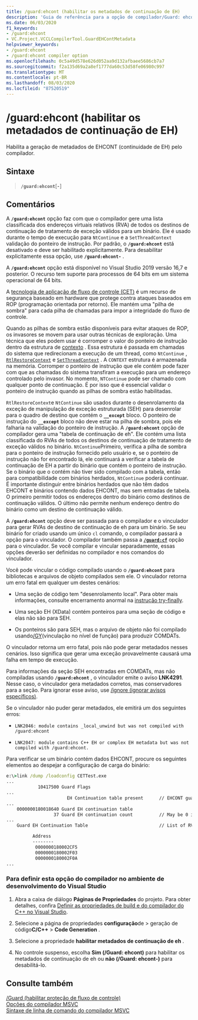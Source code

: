 ```yaml
---
title: /guard:ehcont (habilitar os metadados de continuação de EH)
description: 'Guia de referência para a opção de compilador/Guard: ehcont do Microsoft C++.'
ms.date: 06/03/2020
f1_keywords:
- /guard:ehcont
- VC.Project.VCCLCompilerTool.GuardEHContMetadata
helpviewer_keywords:
- /guard:ehcont
- /guard:ehcont compiler option
ms.openlocfilehash: 0c5a49d578e626d052aa9d132afbaee5686cb7a7
ms.sourcegitcommit: f2a135d69a2a8ef1777da60c53d58fe06980c997
ms.translationtype: MT
ms.contentlocale: pt-BR
ms.lasthandoff: 08/03/2020
ms.locfileid: "87520519"
---
```

# <a name="guardehcont-enable-eh-continuation-metadata"></a>/guard:ehcont (habilitar os metadados de continuação de EH)

Habilita a geração de metadados de EHCONT (continuidade de EH) pelo compilador.

## <a name="syntax"></a>Sintaxe

> **`/guard:ehcont`**[**`-`**]

## <a name="remarks"></a>Comentários

A **`/guard:ehcont`** opção faz com que o compilador gere uma lista classificada dos endereços virtuais relativos (RVA) de todos os destinos de continuação de tratamento de exceção válidos para um binário. Ele é usado durante o tempo de execução para `NtContinue` e a `SetThreadContext` validação do ponteiro de instrução. Por padrão, o **`/guard:ehcont`** está desativado e deve ser habilitado explicitamente. Para desabilitar explicitamente essa opção, use **`/guard:ehcont-`** .

A **`/guard:ehcont`** opção está disponível no Visual Studio 2019 versão 16,7 e posterior. O recurso tem suporte para processos de 64 bits em um sistema operacional de 64 bits.

A [tecnologia de aplicação de fluxo de controle (CET)](https://software.intel.com/sites/default/files/managed/4d/2a/control-flow-enforcement-technology-preview.pdf) é um recurso de segurança baseado em hardware que protege contra ataques baseados em ROP (programação orientada por retorno). Ele mantém uma "pilha de sombra" para cada pilha de chamadas para impor a integridade do fluxo de controle.

Quando as pilhas de sombra estão disponíveis para evitar ataques de ROP, os invasores se movem para usar outras técnicas de exploração. Uma técnica que eles podem usar é corromper o valor do ponteiro de instrução dentro da estrutura de [contexto](/windows/win32/api/winnt/ns-winnt-context) . Essa estrutura é passada em chamadas do sistema que redirecionam a execução de um thread, como `NtContinue` , [`RtlRestoreContext`](/windows/win32/api/winnt/nf-winnt-rtlrestorecontext) e [`SetThreadContext`](/windows/win32/api/processthreadsapi/nf-processthreadsapi-setthreadcontext) . A `CONTEXT` estrutura é armazenada na memória. Corromper o ponteiro de instrução que ele contém pode fazer com que as chamadas do sistema transfiram a execução para um endereço controlado pelo invasor. No momento, `NTContinue` pode ser chamado com qualquer ponto de continuação. É por isso que é essencial validar o ponteiro de instrução quando as pilhas de sombra estão habilitadas.

`RtlRestoreContext`e `NtContinue` são usados durante o desenrolamento da exceção de manipulação de exceção estruturada (SEH) para desenrolar para o quadro de destino que contém o **`__except`** bloco. O ponteiro de instrução do **`__except`** bloco não deve estar na pilha de sombra, pois ele falharia na validação do ponteiro de instrução. A **`/guard:ehcont`** opção de compilador gera uma "tabela de continuação de eh". Ele contém uma lista classificada do RVAs de todos os destinos de continuação de tratamento de exceção válidos no binário. `NtContinue`Primeiro, verifica a pilha de sombra para o ponteiro de instrução fornecido pelo usuário e, se o ponteiro de instrução não for encontrado lá, ele continuará a verificar a tabela de continuação de EH a partir do binário que contém o ponteiro de instrução. Se o binário que o contém não tiver sido compilado com a tabela, então para compatibilidade com binários herdados, `NtContinue` poderá continuar. É importante distinguir entre binários herdados que não têm dados EHCONT e binários contendo dados EHCONT, mas sem entradas de tabela. O primeiro permitir todos os endereços dentro do binário como destinos de continuação válidos. O último não permite nenhum endereço dentro do binário como um destino de continuação válido.

A **`/guard:ehcont`** opção deve ser passada para o compilador e o vinculador para gerar RVAs de destino de continuação de eh para um binário. Se seu binário for criado usando um único `cl` comando, o compilador passará a opção para o vinculador. O compilador também passa a [**`/guard:cf`**](guard-enable-control-flow-guard.md) opção para o vinculador. Se você compilar e vincular separadamente, essas opções deverão ser definidas no compilador e nos comandos do vinculador.

Você pode vincular o código compilado usando o **`/guard:ehcont`** para bibliotecas e arquivos de objeto compilados sem ele. O vinculador retorna um erro fatal em qualquer um destes cenários:

- Uma seção de código tem "desenrolamento local". Para obter mais informações, consulte encerramento anormal na [instrução try-finally](../../cpp/try-finally-statement.md#abnormal-termination).

- Uma seção EH (XData) contém ponteiros para uma seção de código e elas não são para SEH.

- Os ponteiros são para SEH, mas o arquivo de objeto não foi compilado usando[/GY](gy-enable-function-level-linking.md)(vinculação no nível de função) para produzir COMDATs.

O vinculador retorna um erro fatal, pois não pode gerar metadados nesses cenários. Isso significa que gerar uma exceção provavelmente causará uma falha em tempo de execução.

Para informações da seção SEH encontradas em COMDATs, mas não compiladas usando **`/guard:ehcont`** , o vinculador emite o aviso **LNK4291**. Nesse caso, o vinculador gera metadados corretos, mas conservadores para a seção. Para ignorar esse aviso, use [/ignore (ignorar avisos específicos)](ignore-ignore-specific-warnings.md).

Se o vinculador não puder gerar metadados, ele emitirá um dos seguintes erros:

- `LNK2046: module contains _local_unwind but was not compiled with /guard:ehcont`

- `LNK2047: module contains C++ EH or complex EH metadata but was not compiled with /guard:ehcont.`

Para verificar se um binário contém dados EHCONT, procure os seguintes elementos ao despejar a configuração de carga do binário:

```cmd
e:\>link /dump /loadconfig CETTest.exe
...
            10417500 Guard Flags
...
                       EH Continuation table present      // EHCONT guard flag present
...
    0000000180018640 Guard EH continuation table
                  37 Guard EH continuation count          // May be 0 if no exception handling is used in the binary. Still counts has having EHCONT data.
...
    Guard EH Continuation Table                           // List of RVAs

          Address
          --------
           0000000180002CF5
           0000000180002F03
           0000000180002F0A
...
```

### <a name="to-set-this-compiler-option-in-the-visual-studio-development-environment"></a>Para definir esta opção do compilador no ambiente de desenvolvimento do Visual Studio

1. Abra a caixa de diálogo **Páginas de Propriedades** do projeto. Para obter detalhes, confira [Definir as propriedades de build e do compilador do C++ no Visual Studio](../working-with-project-properties.md).

1. Selecione a página de propriedades **configuração**de  >  geração de código**C/C++**  >  **Code Generation** .

1. Selecione a propriedade **habilitar metadados de continuação de eh** .

1. No controle suspenso, escolha **Sim (/Guard: ehcont)** para habilitar os metadados de continuação de eh ou **não (/Guard: ehcont-)** para desabilitá-lo.

## <a name="see-also"></a>Consulte também

[/Guard (habilitar proteção de fluxo de controle)](guard-enable-control-flow-guard.md)\
[Opções do compilador MSVC](compiler-options.md)\
[Sintaxe de linha de comando do compilador MSVC](compiler-command-line-syntax.md)
